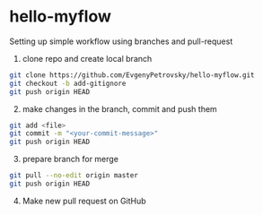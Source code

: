 # hello-myflow

Setting up simple workflow using branches and pull-request

1. clone repo and create local branch

```sh
git clone https://github.com/EvgenyPetrovsky/hello-myflow.git
git checkout -b add-gitignore
git push origin HEAD
```

2. make changes in the branch, commit and push them

```sh
git add <file>
git commit -m "<your-commit-message>"
git push origin HEAD
```

3. prepare branch for merge

```sh
git pull --no-edit origin master
git push origin HEAD
```

4. Make new pull request on GitHub
